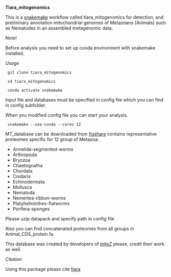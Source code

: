 **Tiara_mitogenomics**

This is a [snakemake](https://snakemake.readthedocs.io/en/stable/) workflow called tiara_mitogenomics for detection,
and preliminary annotation mitochondrial genomes of Metazoans (Animals) such as Nematodes
in an assembled metagenomic data.

Note!

Before analysis you need to set up conda environment with snakemake installed. 

*Usage*

`` git clone tiara_mitogenomics``

`` cd tiara_mitogenomics``

`` conda activate snakemake``

Input file and databases must be specified in config file which you can find in config subfolder.

When you modified config file you can  start your analysis. 

`` snakemake --use-conda --cores 12``

MT_database can be downloaded from [figshare](https://figshare.com/ndownloader/articles/20552970/versions/1) contains representative proteomes specific for 12 group of Metazoa:

- Annelida-segmented-worms
- Arthropoda
- Bryozoa
- Chaetognatha
- Chordata
- Cnidaria
- Echinodermata
- Mollusca
- Nematoda
- Nemertea-ribbon-worms
- Platyhelminthes-flatworms
- Porifera-sponges

Please uzip datapack and specify path in config file

Also you can find concatenated proteomes from all groups in Animal_CDS_protein.fa

This database was created by developers of [mitoZ](https://github.com/linzhi2013/MitoZ) please, credit their work as well.



*Citation*

Using this package please cite [tiara](https://github.com/ibe-uw/tiara)
